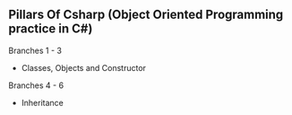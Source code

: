 ## Pillars Of Csharp (Object Oriented Programming practice in C#)

Branches 1 - 3
- Classes, Objects and Constructor

Branches 4 - 6
- Inheritance
